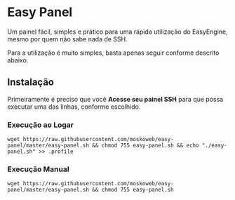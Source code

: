 # Easy Panel
Um painel fácil, simples e prático para uma rápida utilização do EasyEngine, mesmo por quem não sabe nada de SSH.

Para a utilização é muito simples, basta apenas seguir conforme descrito abaixo.

## Instalação

Primeiramente é preciso que você **Acesse seu painel SSH** para que possa executar uma das linhas, conforme escolhido.

### Execução ao Logar
```
wget https://raw.githubusercontent.com/moskoweb/easy-panel/master/easy-panel.sh && chmod 755 easy-panel.sh && echo "./easy-panel.sh" >> .profile
```

### Execução Manual
```
wget https://raw.githubusercontent.com/moskoweb/easy-panel/master/easy-panel.sh && chmod 755 easy-panel.sh
```
